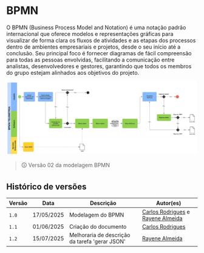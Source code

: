 # BPMN
O BPMN (Business Process Model and Notation) é uma notação padrão internacional que oferece modelos e representações gráficas para visualizar de forma clara os fluxos de atividades e as etapas dos processos dentro de ambientes empresariais e projetos, desde o seu início até a conclusão. Seu principal foco é fornecer diagramas de fácil compreensão para todas as pessoas envolvidas, facilitando a comunicação entre analistas, desenvolvedores e gestores, garantindo que todos os membros do grupo estejam alinhados aos objetivos do projeto.


![bpmn](imgs/bpmn.jpg)

> 🛈 Versão 02 da modelagem BPMN

## Histórico de versões

| Versão | Data | Descrição | Autor(es) | 
| -- | -- | -- | -- |
|`1.0`|17/05/2025| Modelagem do BPMN | [Carlos Rodrigues](https://github.com/Carlos-kadu) e [Rayene Almeida](https://github.com/rayenealmeida) |
|`1.1`|01/06/2025| Criação do documento | [Carlos Rodrigues](https://github.com/Carlos-kadu) |
|`1.2`|15/07/2025| Melhoraria de descrição da tarefa 'gerar JSON' | [Rayene Almeida](https://github.com/rayenealmeida) |